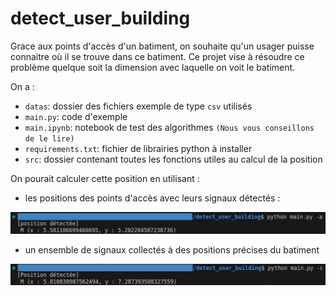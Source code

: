 # detect_user_building

Grace aux points d'accès d'un batiment, on souhaite qu'un usager puisse connaitre où il se trouve dans ce batiment. Ce projet vise à résoudre ce problème quelque soit la dimension avec laquelle on voit le batiment.

On a :

* `datas`: dossier des fichiers exemple de type `csv` utilisés
* `main.py`: code d'exemple
* `main.ipynb`: notebook de test des algorithmes `(Nous vous conseillons de le lire)`
* `requirements.txt`: fichier de librairies python à installer
* `src`: dossier contenant toutes les fonctions utiles au calcul de la position

On pourait calculer cette position en utilisant :

* les positions des points d'accès avec leurs signaux détectés :

![Test de la détection](images/test2.png "Premier test de détection")

* un ensemble de signaux collectés à des positions précises du batiment

![Test de la détection](images/test3.png "Deuxième test de détection")

